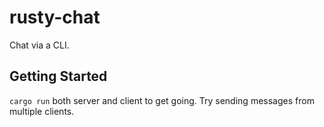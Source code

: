 # rusty-chat
Chat via a CLI.

## Getting Started
`cargo run` both server and client to get going. Try sending messages from multiple clients.
